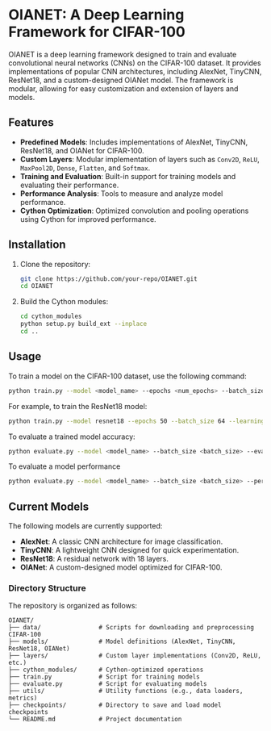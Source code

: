 # OIANET: A Deep Learning Framework for CIFAR-100

OIANET is a deep learning framework designed to train and evaluate convolutional neural networks (CNNs) on the CIFAR-100 dataset. It provides implementations of popular CNN architectures, including AlexNet, TinyCNN, ResNet18, and a custom-designed OIANet model. The framework is modular, allowing for easy customization and extension of layers and models.

## Features

- **Predefined Models**: Includes implementations of AlexNet, TinyCNN, ResNet18, and OIANet for CIFAR-100.
- **Custom Layers**: Modular implementation of layers such as `Conv2D`, `ReLU`, `MaxPool2D`, `Dense`, `Flatten`, and `Softmax`.
- **Training and Evaluation**: Built-in support for training models and evaluating their performance.
- **Performance Analysis**: Tools to measure and analyze model performance.
- **Cython Optimization**: Optimized convolution and pooling operations using Cython for improved performance.

## Installation

1. Clone the repository:
   ```bash
   git clone https://github.com/your-repo/OIANET.git
   cd OIANET
   ```
2. Build the Cython modules:
   ```bash
   cd cython_modules
   python setup.py build_ext --inplace
   cd ..
   ```
## Usage



To train a model on the CIFAR-100 dataset, use the following command:
```bash
python train.py --model <model_name> --epochs <num_epochs> --batch_size <batch_size> --learning_rate <learning_rate>
```

For example, to train the ResNet18 model:
```bash
python train.py --model resnet18 --epochs 50 --batch_size 64 --learning_rate 0.001
```

To evaluate a trained model accuracy:
```bash
python evaluate.py --model <model_name> --batch_size <batch_size> --eval_only
```

To evaluate a model performance
```bash
python evaluate.py --model <model_name> --batch_size <batch_size> --performance
```
## Current Models

The following models are currently supported:
- **AlexNet**: A classic CNN architecture for image classification.
- **TinyCNN**: A lightweight CNN designed for quick experimentation.
- **ResNet18**: A residual network with 18 layers.
- **OIANet**: A custom-designed model optimized for CIFAR-100.

### Directory Structure

The repository is organized as follows:
```
OIANET/
├── data/                # Scripts for downloading and preprocessing CIFAR-100
├── models/              # Model definitions (AlexNet, TinyCNN, ResNet18, OIANet)
├── layers/              # Custom layer implementations (Conv2D, ReLU, etc.)
├── cython_modules/      # Cython-optimized operations
├── train.py             # Script for training models
├── evaluate.py          # Script for evaluating models
├── utils/               # Utility functions (e.g., data loaders, metrics)
├── checkpoints/         # Directory to save and load model checkpoints
└── README.md            # Project documentation
```